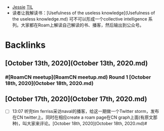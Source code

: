 - [Jessie](Jessie.md) [TIL](TIL.md)
- 读者让我解读书：[Usefulness of the useless knowledge](Usefulness of the useless knowledge.md) 可不可以形成一个collective intelligence 系列。大家都在Roam上解读自己解读的书、播客，然后输出到公众号。

# Backlinks
## [October 13th, 2020](October 13th, 2020.md)

### #[RoamCN meetup](RoamCN meetup.md) Round 1 [October 18th, 2020](October 18th, 2020.md)

## [October 17th, 2020](October 17th, 2020.md)
- [ ] 13:07 听完tim ferriss采访naval的播客，给这一期做一个Twitter storm，发布在CN twitter上。同时在相应create a roam page在CN graph上面(有原文那种)，叫大家来评论。[October 18th, 2020](October 18th, 2020.md)#

